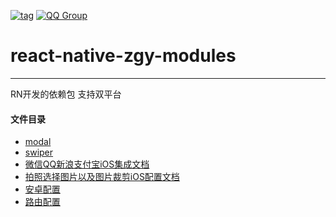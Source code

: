 [![tag](https://img.shields.io/badge/tag-0.1.201712211518-blue.svg)](https://github.com/jpush/jpush-react-native/releases)
[![QQ Group](https://img.shields.io/badge/develop%20Group-爱拼机app基础建设-red.svg)]()
# react-native-zgy-modules
***
RN开发的依赖包 支持双平台
#### 文件目录
* [modal](./doc/modal.md)
* [swiper](./doc/swiper.md)
* [微信QQ新浪支付宝iOS集成文档](./doc/IOS原生配置/微信QQ新浪支付宝配置/iosSuperModule.md)
* [拍照选择图片以及图片裁剪iOS配置文档](./doc/IOS原生配置/拍照选择图片以及图片裁剪iOS配置文档/react-native-zgy-image-picker.md)
* [安卓配置](./doc/Android原生配置/androidSuperModule.md)
* [路由配置](./doc/路由导航/README.md)
